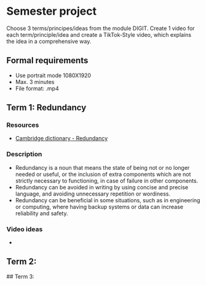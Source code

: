 # Semester project

Choose 3 terms/principes/ideas from the module DIGIT.
Create 1 video for each term/principle/idea and create a TikTok-Style video, which explains the idea in a comprehensive way.

## Formal requirements

- Use portrait mode 1080X1920
- Max. 3 minutes
- File format: .mp4

## Term 1: Redundancy

### Resources

- [Cambridge dictionary - Redundancy](https://dictionary.cambridge.org/us/dictionary/english/redundancy)

### Description

- Redundancy is a noun that means the state of being not or no longer needed or useful, or the inclusion of extra components which are not strictly necessary to functioning, in case of failure in other components.
- Redundancy can be avoided in writing by using concise and precise language, and avoiding unnecessary repetition or wordiness.
- Redundancy can be beneficial in some situations, such as in engineering or computing, where having backup systems or data can increase reliability and safety.

### Video ideas

- 

## Term 2:

## Term 3:

